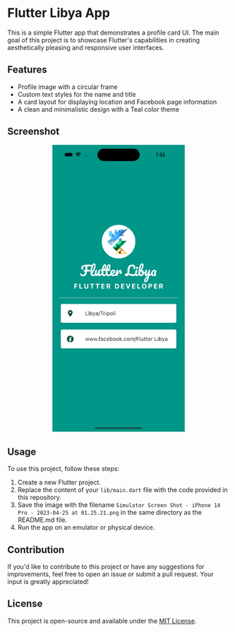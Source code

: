 # Flutter Libya App

This is a simple Flutter app that demonstrates a profile card UI. The main goal of this project is to showcase Flutter's capabilities in creating aesthetically pleasing and responsive user interfaces.

## Features

- Profile image with a circular frame
- Custom text styles for the name and title
- A card layout for displaying location and Facebook page information
- A clean and minimalistic design with a Teal color theme

## Screenshot

<p align="center">
  <img src="./Simulator Screen Shot - iPhone 14 Pro - 2023-04-25 at 01.44.25.png" width="300">

</p>

## Usage

To use this project, follow these steps:

1. Create a new Flutter project.
2. Replace the content of your `lib/main.dart` file with the code provided in this repository.
3. Save the image with the filename `Simulator Screen Shot - iPhone 14 Pro - 2023-04-25 at 01.25.21.png` in the same directory as the README.md file.
4. Run the app on an emulator or physical device.

## Contribution

If you'd like to contribute to this project or have any suggestions for improvements, feel free to open an issue or submit a pull request. Your input is greatly appreciated!

## License

This project is open-source and available under the [MIT License](LICENSE).
